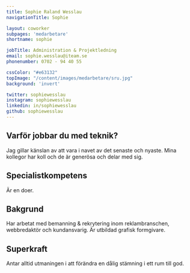 ```yaml
---
title: Sophie Raland Wesslau
navigationTitle: Sophie

layout: coworker
subpages: 'medarbetare'
shortname: sophie

jobTitle: Administration & Projektledning
email: sophie.wesslau@iteam.se
phonenumber: 0702 - 94 40 55

cssColor: "#e63132"
topImage: "/content/images/medarbetare/sru.jpg"
background: 'invert'

twitter: sophiewesslau
instagram: sophiewesslau
linkedin: in/sophiewesslau
github: sophiewesslau
---
```


## Varför jobbar du med teknik?
Jag gillar känslan av att vara i navet av det senaste och nyaste. Mina kollegor har koll och de är generösa och delar med sig.

## Specialistkompetens
Är en doer.

## Bakgrund
Har arbetat med bemanning & rekrytering inom reklambranschen, webbredaktör och kundansvarig. Är utbildad grafisk formgivare.

## Superkraft
Antar alltid utmaningen i att förändra en dålig stämning i ett rum till god.
